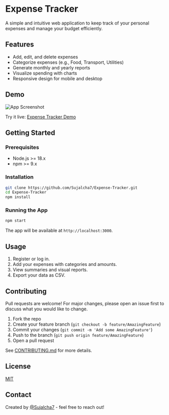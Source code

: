 # Expense Tracker

A simple and intuitive web application to keep track of your personal expenses and manage your budget efficiently.

## Features

- Add, edit, and delete expenses
- Categorize expenses (e.g., Food, Transport, Utilities)
- Generate monthly and yearly reports
- Visualize spending with charts
- Responsive design for mobile and desktop

## Demo

![App Screenshot](screenshot.png)

Try it live: [Expense Tracker Demo](https://your-demo-url.com)

## Getting Started

### Prerequisites

- Node.js >= 18.x
- npm >= 9.x

### Installation

```bash
git clone https://github.com/Sujalcha7/Expense-Tracker.git
cd Expense-Tracker
npm install
```

### Running the App

```bash
npm start
```
The app will be available at `http://localhost:3000`.

## Usage

1. Register or log in.
2. Add your expenses with categories and amounts.
3. View summaries and visual reports.
4. Export your data as CSV.

## Contributing

Pull requests are welcome! For major changes, please open an issue first to discuss what you would like to change.

1. Fork the repo
2. Create your feature branch (`git checkout -b feature/AmazingFeature`)
3. Commit your changes (`git commit -m 'Add some AmazingFeature'`)
4. Push to the branch (`git push origin feature/AmazingFeature`)
5. Open a pull request

See [CONTRIBUTING.md](CONTRIBUTING.md) for more details.

## License

[MIT](LICENSE)

## Contact

Created by [@Sujalcha7](https://github.com/Sujalcha7) - feel free to reach out!
